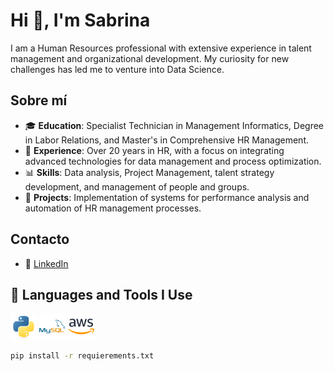 <h1>Hi 👋, I'm Sabrina</h1>
<p>I am a Human Resources professional with extensive experience in talent management and organizational development. My curiosity for new challenges has led me to venture into Data Science.

## Sobre mí

- 🎓 **Education**: Specialist Technician in Management Informatics, Degree in Labor Relations, and Master's in Comprehensive HR Management.
- 💼 **Experience**: Over 20 years in HR, with a focus on integrating advanced technologies for data management and process optimization.
- 📊 **Skills**: Data analysis, Project Management, talent strategy development, and management of people and groups.
- 🚀 **Projects**: Implementation of systems for performance analysis and automation of HR management processes.

## Contacto

- 💼 [LinkedIn](https://www.linkedin.com/in/sabrina-leiva-79b8601a?utm_source=share&utm_campaign=share_via&utm_content=profile&utm_medium=android_app)

 </p>
<h2>🚀 Languages and Tools I Use</h2>
<p><a target="_blank" href="https://raw.githubusercontent.com/devicons/devicon/master/icons/python/python-original.svg" style="display: inline-block;"><img src="https://raw.githubusercontent.com/devicons/devicon/master/icons/python/python-original.svg" alt="python" width="42" height="42" /></a>
<a target="_blank" href="https://raw.githubusercontent.com/devicons/devicon/master/icons/mysql/mysql-original-wordmark.svg" style="display: inline-block;"><img src="https://raw.githubusercontent.com/devicons/devicon/master/icons/mysql/mysql-original-wordmark.svg" alt="mysql" width="42" height="42" /></a>
<a target="_blank" href="https://raw.githubusercontent.com/devicons/devicon/master/icons/amazonwebservices/amazonwebservices-original-wordmark.svg" style="display: inline-block;"><img src="https://raw.githubusercontent.com/devicons/devicon/master/icons/amazonwebservices/amazonwebservices-original-wordmark.svg" alt="aws" width="42" height="42" /></a></p>


```bash
pip install -r requierements.txt
```